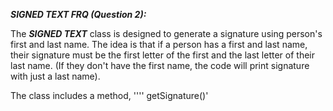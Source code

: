 ***SIGNED TEXT FRQ (Question 2):***

The ***SIGNED TEXT*** class is designed to generate a signature using person's first and last name. The idea is that if a person has a first and last name, their signature must be the first letter of the first and the last letter of their last name.  (If they don't have the first name, the code will print signature with just a last name).

The class includes a method, '''' getSignature()'
